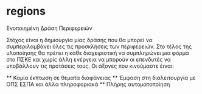 # regions
Ενοποιημένη Δράση Περιφερειών

Στόχος είναι η δημιουργία μίας δράσης που θα μπορεί να συμπεριλαμβάνει όλες τις προσκλήσεις των περιφερειών. Στο τέλος της υλοποίησης θα πρέπει η κάθε διαχειριστική να συμπληρώνει μια φόρμα στο ΠΣΚΕ και χωρίς άλλη ενέργεια να μπορούν οι επενδυτές να υποβάλλουν τις προτάσεις τους.
Οι άξονες που κινούμαστε έιναι:

** Καμία έκπτωση σε θέματα διαφάνειας
** Έμφαση στη διαλειτουργία με ΟΠΣ ΕΣΠΑ και άλλα πληροφοριακά
** Πλήρης αυτοματοποίηση
